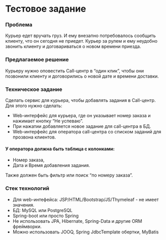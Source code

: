 Тестовое задание
======================================
### Проблема
Курьер едет вручать груз. И ему внезапно потребовалось сообщить клиенту, что
он сегодня не приедет.
Курьер за рулем и ему неудобно звонить клиенту и договариваться о новом времени приезда.

### Предлагаемое решение
Курьеру нужно оповестить Call-центр в “один клик”, чтобы они
позвонили клиенту и договорились о новой дате и времени доставки.

### Техническое задание
Сделать сервис для курьера, чтобы добавлять задания в Call-центр. Для
этого нужно сделать:
* Web-интерфейс для курьера, где он указывает номер заказа и нажимает кнопку “Не успеваю”.
* При нажатии добавляется новое задание для call-центра в БД.
* Web-интерфейс для оператора call-центра со списком заданий для прозвона клиентов.

#### У оператора должна быть таблица с колонками:
* Номер заказа,
* Дата и Время добавления задания.

Также должен быть фильтр или поиск “по номеру заказа”.

### Стек технологий
* Для web-интефейса: JSP/HTML/Bootstrap/JS/Thymeleaf - не имеет значения.
* БД: MySQL или PostgreSQL
* Spring-boot или просто Spring
* Не использовать JPA, Hibernate, Spring-Data и другие ORM фреймворки. 
* Можно использовать JOOQ, Spring JdbcTemplate обертки, MyBatis
